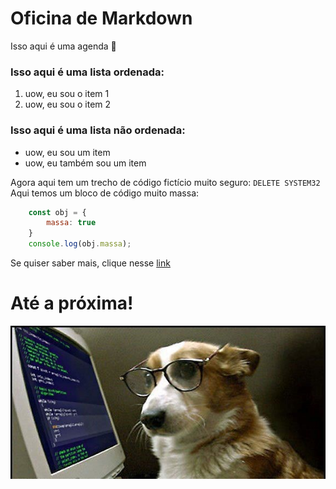 # Oficina de Markdown
Isso aqui é uma agenda :calendar:
### Isso aqui é uma lista ordenada:
1. uow, eu sou o item 1
2. uow, eu sou o item 2
### Isso aqui é uma lista não ordenada:
- uow, eu sou um item
- uow, eu também sou um item

Agora aqui tem um trecho de código fictício muito seguro: `DELETE SYSTEM32` <br>
Aqui temos um bloco de código muito massa:
```javascript
    const obj = {
        massa: true
    }
    console.log(obj.massa);
``` 

Se quiser saber mais, clique nesse [link](https://www.markdownguide.org/cheat-sheet/)

# Até a próxima!
![Essa imagem mostra um cachorrinho com óculos na frente de um computador com códigos](./assets/cachorrinhoProgramador.jpg)
